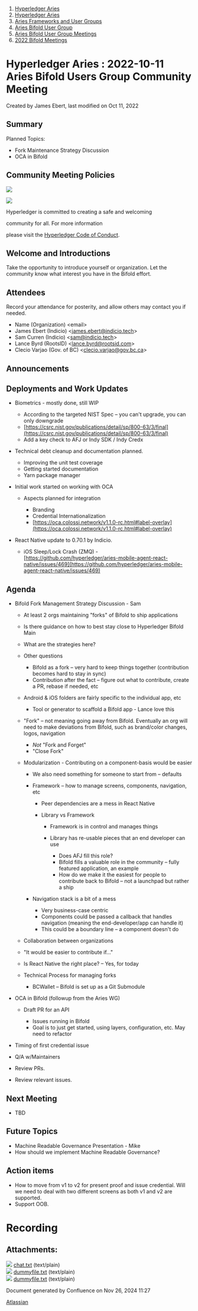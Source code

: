 1. [Hyperledger Aries](index.html)
2. [Hyperledger Aries](Hyperledger-Aries_18481154.html)
3. [Aries Frameworks and User Groups](Aries-Frameworks-and-User-Groups_18481290.html)
4. [Aries Bifold User Group](Aries-Bifold-User-Group_18490719.html)
5. [Aries Bifold User Group Meetings](Aries-Bifold-User-Group-Meetings_18490725.html)
6. [2022 Bifold Meetings](2022-Bifold-Meetings_18515892.html)

# Hyperledger Aries : 2022-10-11 Aries Bifold Users Group Community Meeting

Created by James Ebert, last modified on Oct 11, 2022

## Summary

Planned Topics:

- Fork Maintenance Strategy Discussion
- OCA in Bifold

## Community Meeting Policies

![](https://wiki.hyperledger.org/download/attachments/29034696/Antitrustnotice.png?version=1&modificationDate=1581695654000&api=v2)

![](https://wiki.hyperledger.org/download/attachments/2392771/welcome.png?version=2&modificationDate=1572450107000&api=v2)

Hyperledger is committed to creating a safe and welcoming

community for all. For more information

please visit the [Hyperledger Code of Conduct](https://lf-hyperledger.atlassian.net/wiki/display/HYP/Hyperledger+Code+of+Conduct).

## Welcome and Introductions

Take the opportunity to introduce yourself or organization. Let the community know what interest you have in the Bifold effort.

## Attendees

Record your attendance for posterity, and allow others may contact you if needed.

- Name (Organization) &lt;email&gt;
- James Ebert (Indicio) &lt;james.ebert@indicio.tech&gt;
- Sam Curren (Indicio) &lt;sam@indicio.tech&gt;
- Lance Byrd (RootsID) &lt;lance.byrd@rootsid.com&gt;
- Clecio Varjao (Gov. of BC) &lt;clecio.varjao@gov.bc.ca&gt;

## Announcements

## Deployments and Work Updates

- Biometrics - mostly done, still WIP
  
  - According to the targeted NIST Spec – you can't upgrade, you can only downgrade
  - [https://csrc.nist.gov/publications/detail/sp/800-63/3/final](https://csrc.nist.gov/publications/detail/sp/800-63/3/final)
  - Add a key check to AFJ or Indy SDK / Indy Credx
- Technical debt cleanup and documentation planned.
  
  - Improving the unit test coverage
  - Getting started documentation
  - Yarn package manager
- Initial work started on working with OCA
  
  - Aspects planned for integration
    
    - Branding
    - Credential Internationalization
    - [https://oca.colossi.network/v1.1.0-rc.html#label-overlay](https://oca.colossi.network/v1.1.0-rc.html#label-overlay)
- React Native update to 0.70.1 by Indicio.
  
  - iOS Sleep/Lock Crash (ZMQ) - [https://github.com/hyperledger/aries-mobile-agent-react-native/issues/469](https://github.com/hyperledger/aries-mobile-agent-react-native/issues/469)

## Agenda

- Bifold Fork Management Strategy Discussion - Sam
  
  - At least 2 orgs maintaining "forks" of Bifold to ship applications
  
  <!--THE END-->
  
  - Is there guidance on how to best stay close to Hyperledger Bifold Main
  - What are the strategies here?
  - Other questions
    
    - Bifold as a fork – very hard to keep things together (contribution becomes hard to stay in sync)
    - Contribution after the fact – figure out what to contribute, create a PR, rebase if needed, etc
  - Android &amp; iOS folders are fairly specific to the individual app, etc
    
    - Tool or generator to scaffold a Bifold app - Lance love this
  - "Fork" – not meaning going away from Bifold. Eventually an org will need to make deviations from Bifold, such as brand/color changes, logos, navigation
    
    - *Not* "Fork and Forget"
    - "Close Fork"
  - Modularization - Contributing on a component-basis would be easier
    
    - We also need something for someone to start from – defaults
    - Framework – how to manage screens, components, navigation, etc
      
      - Peer dependencies are a mess in React Native
      - Library vs Framework
        
        - Framework is in control and manages things
        - Library has re-usable pieces that an end developer can use
          
          - Does AFJ fill this role?
          - Bifold fills a valuable role in the community – fully featured application, an example
          - How do we make it the easiest for people to contribute back to Bifold – not a launchpad but rather a ship
    - Navigation stack is a bit of a mess
      
      - Very business-case centric
      - Components could be passed a callback that handles navigation (meaning the end-developer/app can handle it)
      - This could be a boundary line – a component doesn't do
  - Collaboration between organizations
  - "It would be easier to contribute if..."
  - Is React Native the right place? – Yes, for today
  - Technical Process for managing forks
    
    - BCWallet – Bifold is set up as a Git Submodule
- OCA in Bifold (followup from the Aries WG)
  
  - Draft PR for an API
    
    - Issues running in Bifold
    - Goal is to just get started, using layers, configuration, etc. May need to refactor
- Timing of first credential issue
- Q/A w/Maintainers
- Review PRs.
- Review relevant issues.

## Next Meeting

- TBD

## Future Topics

- Machine Readable Governance Presentation - Mike
- How should we implement Machine Readable Governance?

## Action items

- How to move from v1 to v2 for present proof and issue credential. Will we need to deal with two different screens as both v1 and v2 are supported.
- Support OOB.

# Recording

## Attachments:

![](images/icons/bullet_blue.gif) [chat.txt](attachments/18499145/18516829.txt) (text/plain)  
![](images/icons/bullet_blue.gif) [dummyfile.txt](attachments/18499145/18516830.txt) (text/plain)  
![](images/icons/bullet_blue.gif) [dummyfile.txt](attachments/18499145/18516828.txt) (text/plain)

Document generated by Confluence on Nov 26, 2024 11:27

[Atlassian](http://www.atlassian.com/)
